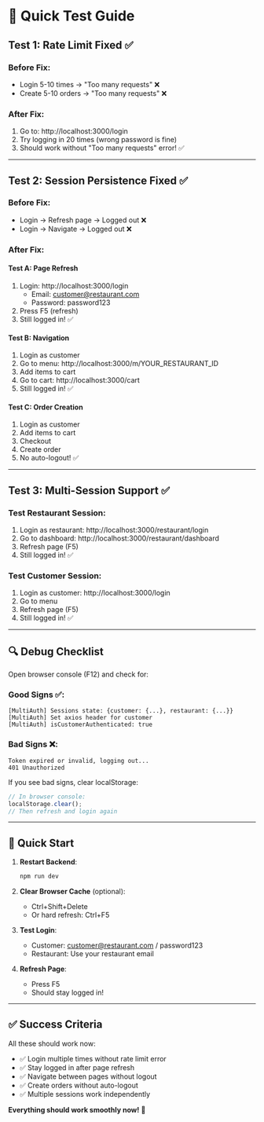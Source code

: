 # 🧪 Quick Test Guide

## Test 1: Rate Limit Fixed ✅

### Before Fix:

- Login 5-10 times → "Too many requests" ❌
- Create 5-10 orders → "Too many requests" ❌

### After Fix:

1. Go to: http://localhost:3000/login
2. Try logging in 20 times (wrong password is fine)
3. Should work without "Too many requests" error! ✅

---

## Test 2: Session Persistence Fixed ✅

### Before Fix:

- Login → Refresh page → Logged out ❌
- Login → Navigate → Logged out ❌

### After Fix:

#### Test A: Page Refresh

1. Login: http://localhost:3000/login
   - Email: customer@restaurant.com
   - Password: password123
2. Press F5 (refresh)
3. Still logged in! ✅

#### Test B: Navigation

1. Login as customer
2. Go to menu: http://localhost:3000/m/YOUR_RESTAURANT_ID
3. Add items to cart
4. Go to cart: http://localhost:3000/cart
5. Still logged in! ✅

#### Test C: Order Creation

1. Login as customer
2. Add items to cart
3. Checkout
4. Create order
5. No auto-logout! ✅

---

## Test 3: Multi-Session Support ✅

### Test Restaurant Session:

1. Login as restaurant: http://localhost:3000/restaurant/login
2. Go to dashboard: http://localhost:3000/restaurant/dashboard
3. Refresh page (F5)
4. Still logged in! ✅

### Test Customer Session:

1. Login as customer: http://localhost:3000/login
2. Go to menu
3. Refresh page (F5)
4. Still logged in! ✅

---

## 🔍 Debug Checklist

Open browser console (F12) and check for:

### Good Signs ✅:

```
[MultiAuth] Sessions state: {customer: {...}, restaurant: {...}}
[MultiAuth] Set axios header for customer
[MultiAuth] isCustomerAuthenticated: true
```

### Bad Signs ❌:

```
Token expired or invalid, logging out...
401 Unauthorized
```

If you see bad signs, clear localStorage:

```javascript
// In browser console:
localStorage.clear();
// Then refresh and login again
```

---

## 🚀 Quick Start

1. **Restart Backend**:

   ```bash
   npm run dev
   ```

2. **Clear Browser Cache** (optional):

   - Ctrl+Shift+Delete
   - Or hard refresh: Ctrl+F5

3. **Test Login**:

   - Customer: customer@restaurant.com / password123
   - Restaurant: Use your restaurant email

4. **Refresh Page**:
   - Press F5
   - Should stay logged in!

---

## ✅ Success Criteria

All these should work now:

- ✅ Login multiple times without rate limit error
- ✅ Stay logged in after page refresh
- ✅ Navigate between pages without logout
- ✅ Create orders without auto-logout
- ✅ Multiple sessions work independently

**Everything should work smoothly now!** 🎉
